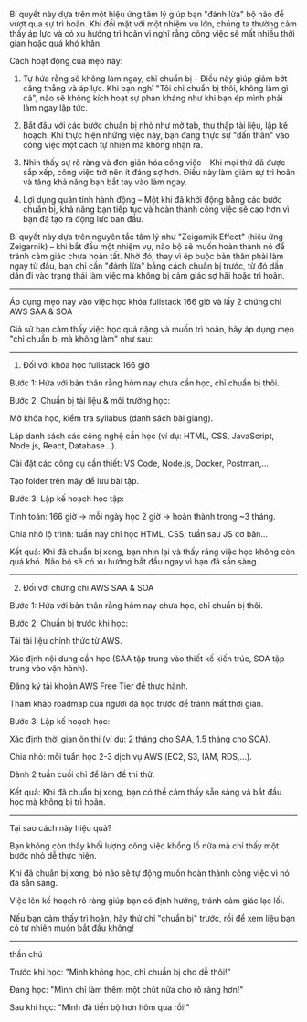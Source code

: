 Bí quyết này dựa trên một hiệu ứng tâm lý giúp bạn "đánh lừa" bộ não để vượt qua sự trì hoãn. Khi đối mặt với một nhiệm vụ lớn, chúng ta thường cảm thấy áp lực và có xu hướng trì hoãn vì nghĩ rằng công việc sẽ mất nhiều thời gian hoặc quá khó khăn.

Cách hoạt động của mẹo này:

1. Tự hứa rằng sẽ không làm ngay, chỉ chuẩn bị – Điều này giúp giảm bớt căng thẳng và áp lực. Khi bạn nghĩ "Tôi chỉ chuẩn bị thôi, không làm gì cả", não sẽ không kích hoạt sự phản kháng như khi bạn ép mình phải làm ngay lập tức.


2. Bắt đầu với các bước chuẩn bị nhỏ như mở tab, thu thập tài liệu, lập kế hoạch. Khi thực hiện những việc này, bạn đang thực sự "dấn thân" vào công việc một cách tự nhiên mà không nhận ra.


3. Nhìn thấy sự rõ ràng và đơn giản hóa công việc – Khi mọi thứ đã được sắp xếp, công việc trở nên ít đáng sợ hơn. Điều này làm giảm sự trì hoãn và tăng khả năng bạn bắt tay vào làm ngay.


4. Lợi dụng quán tính hành động – Một khi đã khởi động bằng các bước chuẩn bị, khả năng bạn tiếp tục và hoàn thành công việc sẽ cao hơn vì bạn đã tạo ra động lực ban đầu.



Bí quyết này dựa trên nguyên tắc tâm lý như "Zeigarnik Effect" (hiệu ứng Zeigarnik) – khi bắt đầu một nhiệm vụ, não bộ sẽ muốn hoàn thành nó để tránh cảm giác chưa hoàn tất. Nhờ đó, thay vì ép buộc bản thân phải làm ngay từ đầu, bạn chỉ cần "đánh lừa" bằng cách chuẩn bị trước, từ đó dần dần đi vào trạng thái làm việc mà không bị cảm giác sợ hãi hoặc trì hoãn.



______
Áp dụng mẹo này vào việc học khóa fullstack 166 giờ và lấy 2 chứng chỉ AWS SAA & SOA

Giả sử bạn cảm thấy việc học quá nặng và muốn trì hoãn, hãy áp dụng mẹo "chỉ chuẩn bị mà không làm" như sau:


---

1. Đối với khóa học fullstack 166 giờ

Bước 1: Hứa với bản thân rằng hôm nay chưa cần học, chỉ chuẩn bị thôi.

Bước 2: Chuẩn bị tài liệu & môi trường học:

Mở khóa học, kiểm tra syllabus (danh sách bài giảng).

Lập danh sách các công nghệ cần học (ví dụ: HTML, CSS, JavaScript, Node.js, React, Database...).

Cài đặt các công cụ cần thiết: VS Code, Node.js, Docker, Postman,...

Tạo folder trên máy để lưu bài tập.


Bước 3: Lập kế hoạch học tập:

Tính toán: 166 giờ → mỗi ngày học 2 giờ → hoàn thành trong ~3 tháng.

Chia nhỏ lộ trình: tuần này chỉ học HTML, CSS; tuần sau JS cơ bản...


Kết quả: Khi đã chuẩn bị xong, bạn nhìn lại và thấy rằng việc học không còn quá khó. Não bộ sẽ có xu hướng bắt đầu ngay vì bạn đã sẵn sàng.



---

2. Đối với chứng chỉ AWS SAA & SOA

Bước 1: Hứa với bản thân rằng hôm nay chưa học, chỉ chuẩn bị thôi.

Bước 2: Chuẩn bị trước khi học:

Tải tài liệu chính thức từ AWS.

Xác định nội dung cần học (SAA tập trung vào thiết kế kiến trúc, SOA tập trung vào vận hành).

Đăng ký tài khoản AWS Free Tier để thực hành.

Tham khảo roadmap của người đã học trước để tránh mất thời gian.


Bước 3: Lập kế hoạch học:

Xác định thời gian ôn thi (ví dụ: 2 tháng cho SAA, 1.5 tháng cho SOA).

Chia nhỏ: mỗi tuần học 2-3 dịch vụ AWS (EC2, S3, IAM, RDS,...).

Dành 2 tuần cuối chỉ để làm đề thi thử.


Kết quả: Khi đã chuẩn bị xong, bạn có thể cảm thấy sẵn sàng và bắt đầu học mà không bị trì hoãn.



---

Tại sao cách này hiệu quả?

Bạn không còn thấy khối lượng công việc khổng lồ nữa mà chỉ thấy một bước nhỏ dễ thực hiện.

Khi đã chuẩn bị xong, bộ não sẽ tự động muốn hoàn thành công việc vì nó đã sẵn sàng.

Việc lên kế hoạch rõ ràng giúp bạn có định hướng, tránh cảm giác lạc lối.


Nếu bạn cảm thấy trì hoãn, hãy thử chỉ "chuẩn bị" trước, rồi để xem liệu bạn có tự nhiên muốn bắt đầu không!



_______
thần chú

Trước khi học: "Mình không học, chỉ chuẩn bị cho dễ thôi!"

Đang học: "Mình chỉ làm thêm một chút nữa cho rõ ràng hơn!"

Sau khi học: "Mình đã tiến bộ hơn hôm qua rồi!"




